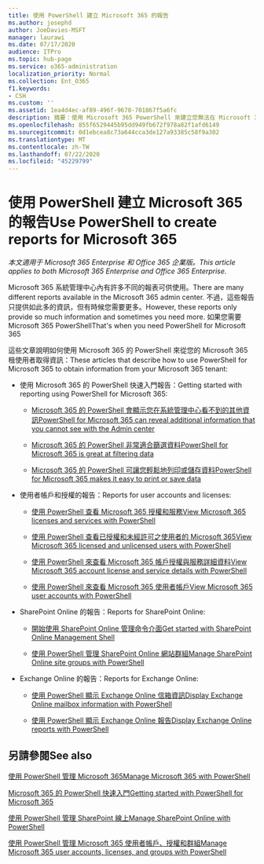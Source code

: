 ```yaml
---
title: 使用 PowerShell 建立 Microsoft 365 的報告
ms.author: josephd
author: JoeDavies-MSFT
manager: laurawi
ms.date: 07/17/2020
audience: ITPro
ms.topic: hub-page
ms.service: o365-administration
localization_priority: Normal
ms.collection: Ent_O365
f1.keywords:
- CSH
ms.custom: ''
ms.assetid: 1ea4d4ec-af89-496f-9678-701867f5a6fc
description: 摘要：使用 Microsoft 365 PowerShell 來建立您無法在 Microsoft 365 系統管理中心內產生的報告。
ms.openlocfilehash: 855f6529445b95dd949fb672f978a82f1afd6149
ms.sourcegitcommit: 0d1ebcea8c73a644cca3de127a93385c58f9a302
ms.translationtype: MT
ms.contentlocale: zh-TW
ms.lasthandoff: 07/22/2020
ms.locfileid: "45229799"
---
```

# <a name="use-powershell-to-create-reports-for-microsoft-365"></a><span data-ttu-id="bceac-103">使用 PowerShell 建立 Microsoft 365 的報告</span><span class="sxs-lookup"><span data-stu-id="bceac-103">Use PowerShell to create reports for Microsoft 365</span></span>

<span data-ttu-id="bceac-104">*本文適用于 Microsoft 365 Enterprise 和 Office 365 企業版。*</span><span class="sxs-lookup"><span data-stu-id="bceac-104">*This article applies to both Microsoft 365 Enterprise and Office 365 Enterprise.*</span></span>

<span data-ttu-id="bceac-105">Microsoft 365 系統管理中心內有許多不同的報表可供使用。</span><span class="sxs-lookup"><span data-stu-id="bceac-105">There are many different reports available in the Microsoft 365 admin center.</span></span> <span data-ttu-id="bceac-106">不過，這些報告只提供如此多的資訊，但有時候您需要更多。</span><span class="sxs-lookup"><span data-stu-id="bceac-106">However, these reports only provide so much information and sometimes you need more.</span></span> <span data-ttu-id="bceac-107">如果您需要 Microsoft 365 PowerShell</span><span class="sxs-lookup"><span data-stu-id="bceac-107">That's when you need PowerShell for Microsoft 365</span></span>
  
<span data-ttu-id="bceac-108">這些文章說明如何使用 Microsoft 365 的 PowerShell 來從您的 Microsoft 365 租使用者取得資訊：</span><span class="sxs-lookup"><span data-stu-id="bceac-108">These articles that describe how to use PowerShell for Microsoft 365 to obtain information from your Microsoft 365 tenant:</span></span>
  
- <span data-ttu-id="bceac-109">使用 Microsoft 365 的 PowerShell 快速入門報告：</span><span class="sxs-lookup"><span data-stu-id="bceac-109">Getting started with reporting using PowerShell for Microsoft 365:</span></span>
    
  - [<span data-ttu-id="bceac-110">Microsoft 365 的 PowerShell 會顯示您在系統管理中心看不到的其他資訊</span><span class="sxs-lookup"><span data-stu-id="bceac-110">PowerShell for Microsoft 365 can reveal additional information that you cannot see with the Admin center</span></span>](https://technet.microsoft.com/library/dn568034.aspx#reveal)
    
  - [<span data-ttu-id="bceac-111">Microsoft 365 的 PowerShell 非常適合篩選資料</span><span class="sxs-lookup"><span data-stu-id="bceac-111">PowerShell for Microsoft 365 is great at filtering data</span></span>](https://technet.microsoft.com/library/dn568034.aspx#filter)
    
  - [<span data-ttu-id="bceac-112">Microsoft 365 的 PowerShell 可讓您輕鬆地列印或儲存資料</span><span class="sxs-lookup"><span data-stu-id="bceac-112">PowerShell for Microsoft 365 makes it easy to print or save data</span></span>](https://technet.microsoft.com/library/dn568034.aspx#printsave)
    
- <span data-ttu-id="bceac-113">使用者帳戶和授權的報告：</span><span class="sxs-lookup"><span data-stu-id="bceac-113">Reports for user accounts and licenses:</span></span>
    
  - [<span data-ttu-id="bceac-114">使用 PowerShell 查看 Microsoft 365 授權和服務</span><span class="sxs-lookup"><span data-stu-id="bceac-114">View Microsoft 365 licenses and services with PowerShell</span></span>](view-licenses-and-services-with-office-365-powershell.md)
    
  - [<span data-ttu-id="bceac-115">使用 PowerShell 查看已授權和未經許可之使用者的 Microsoft 365</span><span class="sxs-lookup"><span data-stu-id="bceac-115">View Microsoft 365 licensed and unlicensed users with PowerShell</span></span>](view-licensed-and-unlicensed-users-with-office-365-powershell.md)
    
  - [<span data-ttu-id="bceac-116">使用 PowerShell 來查看 Microsoft 365 帳戶授權與服務詳細資料</span><span class="sxs-lookup"><span data-stu-id="bceac-116">View Microsoft 365 account license and service details with PowerShell</span></span>](view-account-license-and-service-details-with-office-365-powershell.md)
    
  - [<span data-ttu-id="bceac-117">使用 PowerShell 來查看 Microsoft 365 使用者帳戶</span><span class="sxs-lookup"><span data-stu-id="bceac-117">View Microsoft 365 user accounts with PowerShell</span></span>](view-user-accounts-with-office-365-powershell.md)
    
- <span data-ttu-id="bceac-118">SharePoint Online 的報告：</span><span class="sxs-lookup"><span data-stu-id="bceac-118">Reports for SharePoint Online:</span></span>
    
  - [<span data-ttu-id="bceac-119">開始使用 SharePoint Online 管理命令介面</span><span class="sxs-lookup"><span data-stu-id="bceac-119">Get started with SharePoint Online Management Shell</span></span>](https://docs.microsoft.com/powershell/sharepoint/sharepoint-online/connect-sharepoint-online)
    
  - [<span data-ttu-id="bceac-120">使用 PowerShell 管理 SharePoint Online 網站群組</span><span class="sxs-lookup"><span data-stu-id="bceac-120">Manage SharePoint Online site groups with PowerShell</span></span>](https://technet.microsoft.com/library/122f4099-c78d-4cce-bab0-4343b04596ae.aspx)
    
- <span data-ttu-id="bceac-121">Exchange Online 的報告：</span><span class="sxs-lookup"><span data-stu-id="bceac-121">Reports for Exchange Online:</span></span>
    
  - [<span data-ttu-id="bceac-122">使用 PowerShell 顯示 Exchange Online 信箱資訊</span><span class="sxs-lookup"><span data-stu-id="bceac-122">Display Exchange Online mailbox information with PowerShell</span></span>](https://technet.microsoft.com/library/13843002-56ca-4b75-81c5-84386522b01b.aspx)
    
  - [<span data-ttu-id="bceac-123">使用 PowerShell 顯示 Exchange Online 報告</span><span class="sxs-lookup"><span data-stu-id="bceac-123">Display Exchange Online reports with PowerShell</span></span>](https://technet.microsoft.com/library/4873a063-9fc4-4ed9-826a-6e935fef61d4.aspx)
    
## <a name="see-also"></a><span data-ttu-id="bceac-124">另請參閱</span><span class="sxs-lookup"><span data-stu-id="bceac-124">See also</span></span>

[<span data-ttu-id="bceac-125">使用 PowerShell 管理 Microsoft 365</span><span class="sxs-lookup"><span data-stu-id="bceac-125">Manage Microsoft 365 with PowerShell</span></span>](manage-office-365-with-office-365-powershell.md)
  
[<span data-ttu-id="bceac-126">Microsoft 365 的 PowerShell 快速入門</span><span class="sxs-lookup"><span data-stu-id="bceac-126">Getting started with PowerShell for Microsoft 365</span></span>](getting-started-with-office-365-powershell.md)
  
[<span data-ttu-id="bceac-127">使用 PowerShell 管理 SharePoint 線上</span><span class="sxs-lookup"><span data-stu-id="bceac-127">Manage SharePoint Online with PowerShell</span></span>](manage-sharepoint-online-with-office-365-powershell.md)
  
[<span data-ttu-id="bceac-128">使用 PowerShell 管理 Microsoft 365 使用者帳戶、授權和群組</span><span class="sxs-lookup"><span data-stu-id="bceac-128">Manage Microsoft 365 user accounts, licenses, and groups with PowerShell</span></span>](manage-user-accounts-and-licenses-with-office-365-powershell.md)
  
